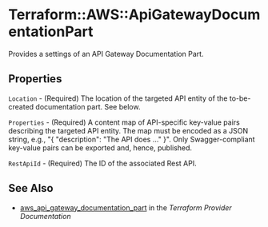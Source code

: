 # Terraform::AWS::ApiGatewayDocumentationPart

Provides a settings of an API Gateway Documentation Part.

## Properties

`Location` - (Required) The location of the targeted API entity of the to-be-created documentation part. See below.

`Properties` - (Required) A content map of API-specific key-value pairs describing the targeted API entity. The map must be encoded as a JSON string, e.g., "{ \"description\": \"The API does ...\" }". Only Swagger-compliant key-value pairs can be exported and, hence, published.

`RestApiId` - (Required) The ID of the associated Rest API.


## See Also

* [aws_api_gateway_documentation_part](https://www.terraform.io/docs/providers/aws/r/api_gateway_documentation_part.html) in the _Terraform Provider Documentation_